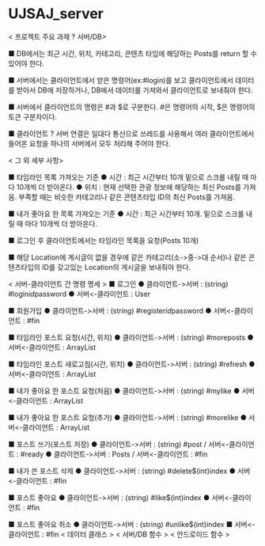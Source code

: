 # UJSAJ_server


< 프로젝트 주요 과제 ? 서버/DB>

■ DB에서는 최근 시간, 위치, 카테고리, 콘텐츠 타입에 해당하는 Posts를 return 할 수 있어야 한다. 

■ 서버에서는 클라이언트에서 받은 명령어(ex:#login)를 보고 클라이언트에서 데이터를 받아서 DB에 저장하거나, DB에서 데이터를 가져와서 클라이언트로 보내줘야 한다.

■ 서버에서 클라이언트의 명령은 #과 $로 구분한다. #은 명령어의 시작, $은 명령어의 토큰 구분자이다.

■ 클라이언트 ? 서버 연결은 일대다 통신으로 쓰레드를 사용해서 여러 클라이언트에서 들어온 요청을 하나의 서버에서 모두 처리해 주어야 한다.


< 그 외 세부 사항>

■ 타임라인 목록 가져오는 기준
● 시간 : 최근 시간부터 10개 밑으로 스크롤 내릴 때 마다 10개씩 더 받아온다.
● 위치 : 현재 선택한 관광 정보에 해당하는 최신 Posts를 가져옴. 부족할 때는 비슷한 카테고리나 같은 콘텐츠타입 ID의 최신 Posts를 가져옴.

■ 내가 좋아요 한 목록 가져오는 기준
● 시간 : 최근 시간부터 10개. 밑으로 스크롤 내릴 때 마다 10개씩 더 받아온다.

■ 로그인 후 클라이언트에서는 타임라인 목록을 요청(Posts 10개)

■ 해당 Location에 게시글이 없을 경우에 같은 카테고리(소->중->대 순서)나 같은 콘텐츠타입의 ID를 갖고있는 Location의 게시글을 보내줘야 한다.

< 서버-클라이언트 간 명령 명세 >
■ 로그인
● 클라이언트->서버 : (string) #login$id$password
● 서버<-클라이언트 : User

■ 회원가입
● 클라이언트->서버 : (string) #register$id$password
● 서버<-클라이언트 : #fin

■ 타임라인 포스트 요청(시간, 위치)
● 클라이언트->서버 : (string) #moreposts
● 서버<-클라이언트 : ArrayList<Posts>

■ 타임라인 포스트 새로고침(시간, 위치)
● 클라이언트->서버 : (string) #refresh
● 서버<-클라이언트 : ArrayList<Posts>

■ 내가 좋아요 한 포스트 요청(처음)
● 클라이언트->서버 : (string) #mylike
● 서버<-클라이언트 : ArrayList<Posts>

■ 내가 좋아요 한 포스트 요청(추가)
● 클라이언트->서버 : (string) #morelike
● 서버<-클라이언트 : ArrayList<Posts>

■ 포스트 쓰기(포스트 저장)
● 클라이언트->서버 : (string) #post	/ 서버<-클라이언트 : #ready
● 클라이언트->서버 : Posts		/ 서버<-클라이언트 : #fin

■ 내가 쓴 포스트 삭제
● 클라이언트->서버 : (string) #delete$(int)index
● 서버<-클라이언트 : #fin

■ 포스트 좋아요
● 클라이언트->서버 : (string) #like$(int)index
● 서버<-클라이언트 : #fin

■ 포스트 좋아요 취소
● 클라이언트->서버 : (string) #unlike$(int)index
■ 서버<-클라이언트 : #fin
< 데이터 클래스 >
< 서버/DB 함수 >
< 안드로이드 함수 >

